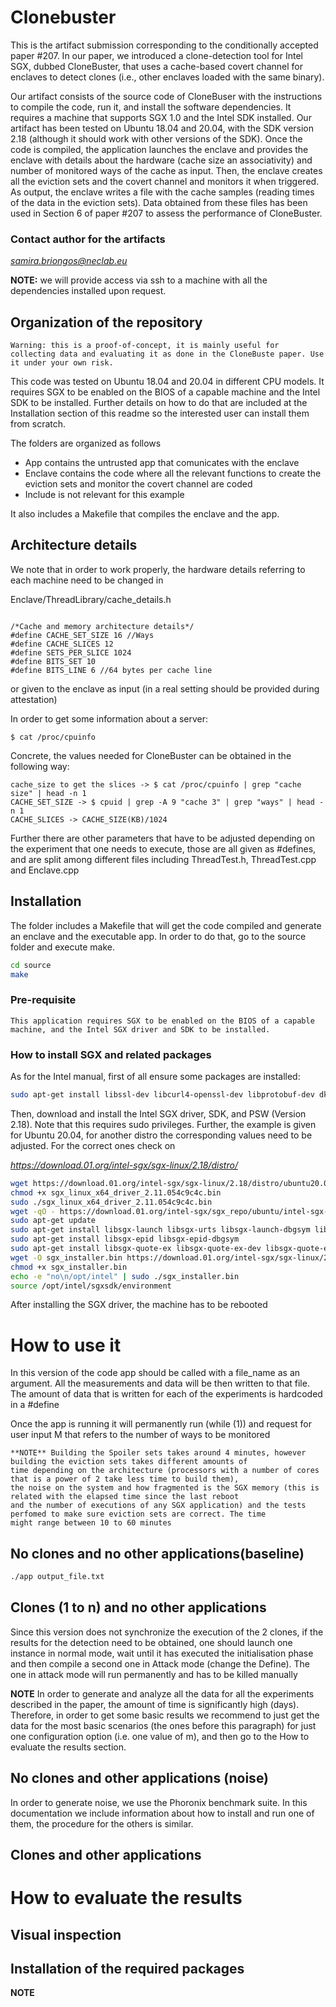 # Clonebuster

This is the artifact submission corresponding to the conditionally accepted paper #207. In our paper, we introduced a clone-detection tool for Intel SGX, dubbed CloneBuster, that uses a cache-based covert channel for enclaves to detect clones (i.e., other enclaves loaded with the same binary). 

Our artifact consists of the source code of CloneBuser with the instructions to compile the code, run it, and install the software dependencies. It requires a machine that supports SGX 1.0 and the Intel SDK installed. Our artifact has been tested on Ubuntu 18.04 and 20.04, with the SDK version 2.18 (although it should work with other versions of the SDK). Once the code is compiled, the application launches the enclave and provides the enclave with details about the hardware (cache size an associativity) and number of monitored ways of the cache as input. Then, the enclave creates all the eviction sets and the covert channel and monitors it when triggered. As output, the enclave writes a file with the cache samples (reading times of the data in the eviction sets). Data obtained from these files has been used in Section 6 of paper #207 to assess the performance of CloneBuster.

### Contact author for the artifacts

*samira.briongos@neclab.eu*

**NOTE:** we will provide access via ssh to a machine with all the dependencies installed upon request. 

## Organization of the repository

`Warning: this is a proof-of-concept, it is mainly useful for collecting data and evaluating it as done in the CloneBuste paper.
Use it under your own risk.`

This code was tested on Ubuntu 18.04 and 20.04 in different CPU models.
It requires SGX to be enabled on the BIOS of a capable machine and the Intel SDK to be installed. Further details on how to do that
are included at the Installation section of this readme so the interested user can install them from scratch. 

The folders are organized as follows

* App contains the untrusted app that comunicates with the enclave
* Enclave contains the code where all the relevant functions to create the eviction sets and monitor the covert channel are coded
* Include is not relevant for this example

It also includes a Makefile that compiles the enclave and the app.

## Architecture details

We note that in order to work properly, the hardware details referring to each machine need to be changed in 

Enclave/ThreadLibrary/cache_details.h

```

/*Cache and memory architecture details*/
#define CACHE_SET_SIZE 16 //Ways
#define CACHE_SLICES 12
#define SETS_PER_SLICE 1024
#define BITS_SET 10
#define BITS_LINE 6 //64 bytes per cache line

```

or given to the enclave as input (in a real setting should be provided during attestation)

In order to get some information about a server:

`$ cat /proc/cpuinfo`

Concrete, the values needed for CloneBuster can be obtained in the following way:

```
cache_size to get the slices -> $ cat /proc/cpuinfo | grep "cache size" | head -n 1
CACHE_SET_SIZE -> $ cpuid | grep -A 9 "cache 3" | grep "ways" | head -n 1
CACHE_SLICES -> CACHE_SIZE(KB)/1024 
```

Further there are other parameters that have to be adjusted depending on the experiment that one needs to execute, 
those are all given as #defines, and are split among different files including ThreadTest.h, ThreadTest.cpp and Enclave.cpp

## Installation

The folder includes a Makefile that will get the code compiled and generate an enclave and the executable app. In order to do that, go to the source folder and execute make.

```bash
cd source
make
```

### Pre-requisite

```
This application requires SGX to be enabled on the BIOS of a capable machine, and the Intel SGX driver and SDK to be installed.
```

### How to install SGX and related packages

As for the Intel manual, first of all ensure some packages are installed:

```bash
sudo apt-get install libssl-dev libcurl4-openssl-dev libprotobuf-dev dkms build-essential python
```

Then, download and install the Intel SGX driver, SDK, and PSW (Version 2.18). Note that this requires sudo privileges. Further, the example is given for Ubuntu 20.04, for another distro the corresponding values need to be adjusted. For the correct ones check on

*https://download.01.org/intel-sgx/sgx-linux/2.18/distro/*

```bash
wget https://download.01.org/intel-sgx/sgx-linux/2.18/distro/ubuntu20.04-server/sgx_linux_x64_driver_2.11.054c9c4c.bin
chmod +x sgx_linux_x64_driver_2.11.054c9c4c.bin
sudo ./sgx_linux_x64_driver_2.11.054c9c4c.bin
wget -qO - https://download.01.org/intel-sgx/sgx_repo/ubuntu/intel-sgx-deb.key | sudo apt-key add -
sudo apt-get update
sudo apt-get install libsgx-launch libsgx-urts libsgx-launch-dbgsym libsgx-urts-dbgsym
sudo apt-get install libsgx-epid libsgx-epid-dbgsym
sudo apt-get install libsgx-quote-ex libsgx-quote-ex-dev libsgx-quote-ex-dbgsym
wget -O sgx_installer.bin https://download.01.org/intel-sgx/sgx-linux/2.18/distro/ubuntu20.04-server/sgx_linux_x64_sdk_2.18.100.3.bin
chmod +x sgx_installer.bin
echo -e "no\n/opt/intel" | sudo ./sgx_installer.bin
source /opt/intel/sgxsdk/environment
```
After installing the SGX driver, the machine has to be rebooted

# How to use it 

In this version of the code app should be called with a file_name as an argument. All the measurements and data 
will be then written to that file. The amount of data that is written for each of the experiments is hardcoded in a #define

Once the app is running it will permanently run (while (1)) and request for user input M that refers to the number of ways to be monitored


```
**NOTE** Building the Spoiler sets takes around 4 minutes, however building the eviction sets takes different amounts of
time depending on the architecture (processors with a number of cores that is a power of 2 take less time to build them), 
the noise on the system and how fragmented is the SGX memory (this is related with the elapsed time since the last reboot 
and the number of executions of any SGX application) and the tests perfomed to make sure eviction sets are correct. The time 
might range between 10 to 60 minutes
```

## No clones and no other applications(baseline)


```bash
./app output_file.txt
```

## Clones (1 to n) and no other applications

Since this version does not synchronize the execution of the 2 clones, if the results for the detection need 
to be obtained, one should launch one instance in normal mode, wait until it has executed the initialisation 
phase and then compile a second one in Attack mode (change the Define). The one in attack mode will run permanently and has 
to be killed manually

**NOTE** In order to generate and analyze all the data for all the experiments described in the paper, the amount of time is significantly high (days). Therefore, in order to get some basic results we recommend to just get the data for the most basic scenarios (the ones before this paragraph) for just one configuration option (i.e. one value of m), and then go to the How to evaluate the results section.

## No clones and other applications (noise)

In order to generate noise, we use the Phoronix benchmark suite. In this documentation we include information about
how to install and run one of them, the procedure for the others is similar. 

## Clones and other applications

# How to evaluate the results

## Visual inspection

## Installation of the required packages

**NOTE**

